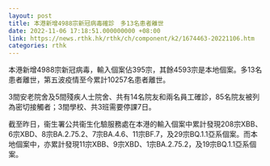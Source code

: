 ```yaml
---
layout: post
title: 本港新增4988宗新冠病毒確診　多13名患者離世
date: 2022-11-06 17:18:51.000000000 +08:00
link: https://news.rthk.hk/rthk/ch/component/k2/1674463-20221106.htm
categories: rthk
---
```


本港新增4988宗新冠病毒，輸入個案佔395宗，其餘4593宗是本地個案。多13名患者離世，第五波疫情至今累計10257名患者離世。

3間安老院舍及5間殘疾人士院舍、共有14名院友和兩名員工確診，85名院友被列為密切接觸者；3間學校、共3班需要停課7日。

截至昨日，衞生署公共衞生化驗服務處在本港的輸入個案中累計發現208宗XBB、6宗XBD、8宗BA.2.75.2、7宗BA.4.6、11宗BF.7，及29宗BQ.1.1亞系個案。而本地個案中，亦累計發現11宗XBB、9宗XBD、1宗BA.2.75.2，及19宗BQ.1.1亞系個案。
